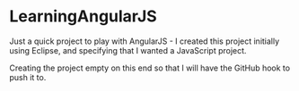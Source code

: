 LearningAngularJS
=================

Just a quick project to play with AngularJS - I created this project 
initially using Eclipse, and specifying that I wanted a JavaScript project.  

Creating the project empty on this end so that I will have the GitHub hook to push it to.
